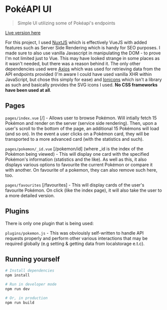 # PokéAPI UI

> Simple UI utilizing some of Pokéapi&#39;s endpoints

[Live version here](https://pokemon.jibson.me)

For this project, I used [NuxtJS](https://nuxtjs.org/) which is effectively VueJS with added features such as Server Side Rendering which is handy for SEO purposes. I made sure to also use vanilla Javascript in manipulating the DOM - to prove I'm not limited just to Vue. This may have looked strange in some places as it wasn't needed, but there was a reason behind it. The only other dependencies used were [Axios](https://github.com/axios/axios) which was used for retrieving data from the API endpoints provided (I'm aware I could have used vanilla XHR within JavaScript, but chose this simply for ease) and [Ionicons](https://ionicons.com/) which isn't a library as such and basically provides the SVG icons I used. **No CSS frameworks have been used at all**.

## Pages

`pages/index.vue` [/] - Allows user to browse Pokémon. Will intially fetch 15 Pokémon and render on the server (service side rendering). Then, upon a user's scroll to the bottom of the page, an additional 15 Pokémons will load (and so on). In the event a user clicks on a Pokémon card, they will be transported to a more advanced card (with the statistics and such).

`pages/pokemon/_id.vue` [/pokemon/id] (where _id is the index of the Pokémon being viewed) - This will display one card with the specified Pokémon's information (statistics and the like). As well as this, it also displays various options to favourite the current Pokémon or compare it with another. On favourite of a pokemon, they can also remove such here, too.

`pages/favourites` [/favourites] - This will display cards of the user's favourite Pokémon. On click (like the index page), it will also take the user to a more detailed version.

## Plugins

There is only one plugin that is being used:

`plugins/pokemon.js` - This was obviouisly self-written to handle API requests properly and perform other various interactions that may be required globally (e.g setting & getting data from localstorage e.t.c).


## Running yourself

```bash
# Install dependencies
npm install

# Run in developer mode
npm run dev

# Or, in production
npm run build
```